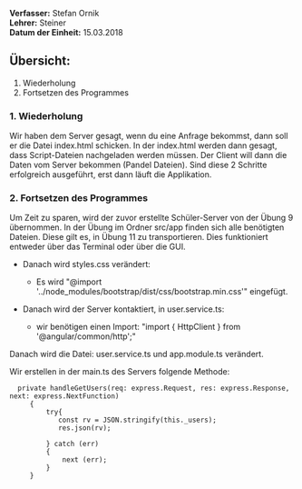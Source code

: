 **Verfasser:** Stefan Ornik   
**Lehrer:** Steiner   
**Datum der Einheit:** 15.03.2018
   
## Übersicht: 
1. Wiederholung
2. Fortsetzen des Programmes

### 1. Wiederholung
Wir haben dem Server gesagt, wenn du eine Anfrage bekommst, dann soll er die Datei index.html schicken.
In der index.html werden dann gesagt, dass Script-Dateien nachgeladen werden müssen.
Der Client will dann die Daten vom Server bekommen (Pandel Dateien).
Sind diese 2 Schritte erfolgreich ausgeführt, erst dann läuft die Applikation.

### 2. Fortsetzen des Programmes
Um Zeit zu sparen, wird der zuvor erstellte Schüler-Server von der Übung 9 übernommen. In der Übung im Ordner src/app finden sich alle benötigten Dateien. Diese gilt es, in Übung 11 zu transportieren. Dies funktioniert entweder über das Terminal oder über die GUI.

- Danach wird styles.css verändert:
   - Es wird "@import '../node_modules/bootstrap/dist/css/bootstrap.min.css'" eingefügt.

- Danach wird der Server kontaktiert, in user.service.ts:
   - wir benötigen einen Import: "import { HttpClient } from '@angular/common/http';"
   
Danach wird die Datei: user.service.ts und app.module.ts verändert.

Wir erstellen in der main.ts des Servers folgende Methode:
```
  private handleGetUsers(req: express.Request, res: express.Response, next: express.NextFunction) 
     {
         try{
            const rv = JSON.stringify(this._users);
            res.json(rv);
            
         } catch (err)
         {
             next (err);
         }
     }
```

